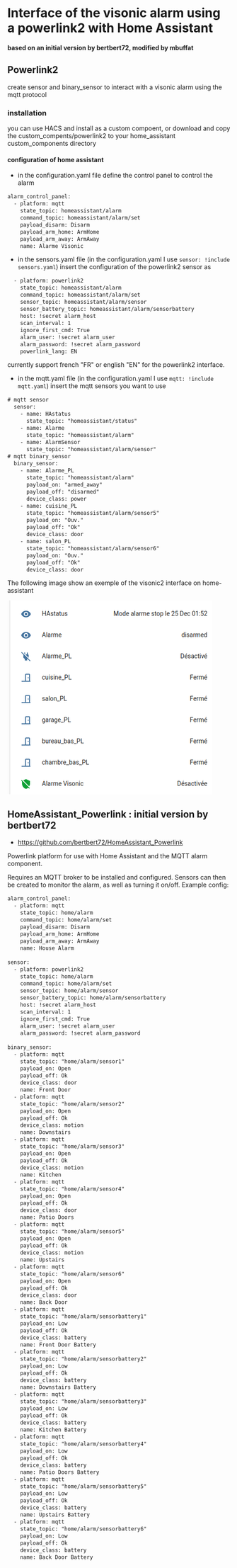# Interface of the visonic alarm using a powerlink2 with Home Assistant

**based on an initial version by bertbert72, modified by mbuffat**

## Powerlink2

create sensor and binary_sensor to interact with a visonic alarm using the mqtt protocol

### installation

you can use HACS and install as a custom compoent, or download and 
copy the custom_compents/powerlink2 to your home_assistant custom_components directory

#### configuration of home assistant

- in the configuration.yaml file define the control panel to control the alarm

```
alarm_control_panel:
  - platform: mqtt
    state_topic: homeassistant/alarm
    command_topic: homeassistant/alarm/set
    payload_disarm: Disarm
    payload_arm_home: ArmHome
    payload_arm_away: ArmAway
    name: Alarme Visonic

```

- in the sensors.yaml file (in the configuration.yaml I use `sensor: !include sensors.yaml`) insert the configuration of the powerlink2 sensor as

```
  - platform: powerlink2
    state_topic: homeassistant/alarm
    command_topic: homeassistant/alarm/set
    sensor_topic: homeassistant/alarm/sensor
    sensor_battery_topic: homeassistant/alarm/sensorbattery
    host: !secret alarm_host
    scan_interval: 1
    ignore_first_cmd: True
    alarm_user: !secret alarm_user
    alarm_password: !secret alarm_password
    powerlink_lang: EN
```

currently support french "FR" or english "EN" for the powerlink2 interface.

- in the mqtt.yaml file (in the configuration.yaml I use `mqtt: !include mqtt.yaml`) insert the mqtt sensors you want to use

```
# mqtt sensor
  sensor:
    - name: HAstatus 
      state_topic: "homeassistant/status"
    - name: Alarme
      state_topic: "homeassistant/alarm"
    - name: AlarmSensor 
      state_topic: "homeassistant/alarm/sensor"
# mqtt binary_sensor
  binary_sensor:
    - name: Alarme_PL
      state_topic: "homeassistant/alarm"
      payload_on: "armed_away"
      payload_off: "disarmed" 
      device_class: power 
    - name: cuisine_PL
      state_topic: "homeassistant/alarm/sensor5"
      payload_on: "Ouv."
      payload_off: "Ok"
      device_class: door
    - name: salon_PL
      state_topic: "homeassistant/alarm/sensor6"
      payload_on: "Ouv."
      payload_off: "Ok"
      device_class: door 
```

The following image show an exemple of the visonic2 interface on home-assistant

![HA_visonic2.png](HA_visonic2.png)



## HomeAssistant_Powerlink : initial version by  bertbert72 

 - https://github.com/bertbert72/HomeAssistant_Powerlink


Powerlink platform for use with Home Assistant and the MQTT alarm component.

Requires an MQTT broker to be installed and configured.  Sensors can then be created to monitor the alarm, as well as turning it on/off.  Example config:

```
alarm_control_panel:
  - platform: mqtt
    state_topic: home/alarm
    command_topic: home/alarm/set
    payload_disarm: Disarm
    payload_arm_home: ArmHome
    payload_arm_away: ArmAway
    name: House Alarm

sensor:
  - platform: powerlink2
    state_topic: home/alarm
    command_topic: home/alarm/set
    sensor_topic: home/alarm/sensor
    sensor_battery_topic: home/alarm/sensorbattery
    host: !secret alarm_host
    scan_interval: 1
    ignore_first_cmd: True
    alarm_user: !secret alarm_user
    alarm_password: !secret alarm_password

binary_sensor:
  - platform: mqtt
    state_topic: "home/alarm/sensor1"
    payload_on: Open
    payload_off: Ok
    device_class: door
    name: Front Door
  - platform: mqtt
    state_topic: "home/alarm/sensor2"
    payload_on: Open
    payload_off: Ok
    device_class: motion
    name: Downstairs
  - platform: mqtt
    state_topic: "home/alarm/sensor3"
    payload_on: Open
    payload_off: Ok
    device_class: motion
    name: Kitchen
  - platform: mqtt
    state_topic: "home/alarm/sensor4"
    payload_on: Open
    payload_off: Ok
    device_class: door
    name: Patio Doors
  - platform: mqtt
    state_topic: "home/alarm/sensor5"
    payload_on: Open
    payload_off: Ok
    device_class: motion
    name: Upstairs
  - platform: mqtt
    state_topic: "home/alarm/sensor6"
    payload_on: Open
    payload_off: Ok
    device_class: door
    name: Back Door
  - platform: mqtt
    state_topic: "home/alarm/sensorbattery1"
    payload_on: Low
    payload_off: Ok
    device_class: battery
    name: Front Door Battery
  - platform: mqtt
    state_topic: "home/alarm/sensorbattery2"
    payload_on: Low
    payload_off: Ok
    device_class: battery
    name: Downstairs Battery
  - platform: mqtt
    state_topic: "home/alarm/sensorbattery3"
    payload_on: Low
    payload_off: Ok
    device_class: battery
    name: Kitchen Battery
  - platform: mqtt
    state_topic: "home/alarm/sensorbattery4"
    payload_on: Low
    payload_off: Ok
    device_class: battery
    name: Patio Doors Battery
  - platform: mqtt
    state_topic: "home/alarm/sensorbattery5"
    payload_on: Low
    payload_off: Ok
    device_class: battery
    name: Upstairs Battery
  - platform: mqtt
    state_topic: "home/alarm/sensorbattery6"
    payload_on: Low
    payload_off: Ok
    device_class: battery
    name: Back Door Battery
```

